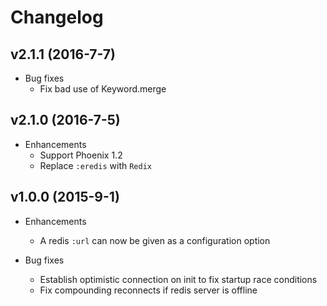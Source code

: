 # Changelog

## v2.1.1 (2016-7-7)

* Bug fixes
  * Fix bad use of Keyword.merge

## v2.1.0 (2016-7-5)

* Enhancements
  * Support Phoenix 1.2
  * Replace `:eredis` with `Redix`

## v1.0.0 (2015-9-1)

* Enhancements
  * A redis `:url` can now be given as a configuration option

* Bug fixes
  * Establish optimistic connection on init to fix startup race conditions
  * Fix compounding reconnects if redis server is offline
